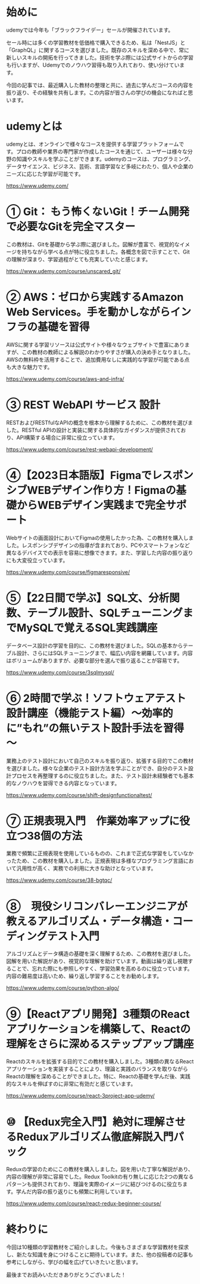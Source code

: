 <!--
    title: udemyで学ぶ：スキル習得のための10の教材
    tags:  udemy
-->

# 始めに

udemyでは今年も「ブラックフライデー」セールが開催されています。

セール時には多くの学習教材を低価格で購入できるため、私は「NestJS」と「GraphQL」に関するコースを選びました。既存のスキルを深める中で、常に新しいスキルの開拓を行ってきました。技術を学ぶ際には公式サイトからの学習も行いますが、Udemyでのノウハウ習得も取り入れており、使い分けています。

今回の記事では、最近購入した教材の整理と共に、過去に学んだコースの内容を振り返り、その経験を共有します。この内容が皆さんの学びの機会になればと思います。

# udemyとは

udemyとは、オンラインで様々なコースを提供する学習プラットフォームです。プロの教師や業界の専門家が作成したコースを通じて、ユーザーは様々な分野の知識やスキルを学ぶことができます。udemyのコースは、プログラミング、データサイエンス、ビジネス、芸術、言語学習など多岐にわたり、個人や企業のニーズに応じた学習が可能です。

https://www.udemy.com/

# ① Git： もう怖くないGit！チーム開発で必要なGitを完全マスター

この教材は、Gitを基礎から学ぶ際に選びました。図解が豊富で、視覚的なイメージを持ちながら学べる点が特に役立ちました。各概念を図で示すことで、Gitの理解が深まり、学習過程がとても充実していたと感じます。

https://www.udemy.com/course/unscared_git/

# ② AWS：ゼロから実践するAmazon Web Services。手を動かしながらインフラの基礎を習得

AWSに関する学習リソースは公式サイトや様々なウェブサイトで豊富にありますが、この教材の教師による解説のわかりやすさが購入の決め手となりました。AWSの無料枠を活用することで、追加費用なしに実践的な学習が可能である点も大きな魅力です。

https://www.udemy.com/course/aws-and-infra/

# ③ REST WebAPI サービス 設計

RESTおよびRESTfulなAPIの概念を根本から理解するために、この教材を選びました。RESTful APIの設計と実装に関する具体的なガイダンスが提供されており、API構築する場合に非常に役立っています。

https://www.udemy.com/course/rest-webapi-development/

# ④【2023日本語版】FigmaでレスポンシブWEBデザイン作り方！Figmaの基礎からWEBデザイン実践まで完全サポート

Webサイトの画面設計においてFigmaの使用したかった為、この教材を購入しました。レスポンシブデザインの指導が含まれており、PCやスマートフォンなど異なるデバイスでの表示を容易に想像できます。また、学習した内容の振り返りにも大変役立っています。

https://www.udemy.com/course/figmaresponsive/

# ⑤【22日間で学ぶ】SQL文、分析関数、テーブル設計、SQLチューニングまでMySQLで覚えるSQL実践講座

データベース設計の学習を目的に、この教材を選びました。SQLの基本からテーブル設計、さらにはSQLチューニングまで、幅広い内容を網羅しています。内容はボリュームがありますが、必要な部分を選んで振り返ることが容易です。

https://www.udemy.com/course/3sqlmysql/


# ⑥ 2時間で学ぶ！ソフトウェアテスト設計講座（機能テスト編）～効率的に”もれ”の無いテスト設計手法を習得～

業務上のテスト設計において自己のスキルを振り返り、拡張する目的でこの教材を選びました。様々な企業のテスト設計方法を学ぶことができ、自分のテスト設計プロセスを再整理するのに役立ちました。また、テスト設計未経験者でも基本的なノウハウを習得できる内容となっています。

https://www.udemy.com/course/shift-designfunctionaltest/


# ⑦ 正規表現入門　作業効率アップに役立つ38個の方法

業務で頻繁に正規表現を使用しているものの、これまで正式な学習をしていなかったため、この教材を購入しました。正規表現は多様なプログラミング言語において汎用性が高く、実務での利用に大きな助けとなっています。

https://www.udemy.com/course/38-bgtqc/

# ⑧　現役シリコンバレーエンジニアが教えるアルゴリズム・データ構造・コーディングテスト入門

アルゴリズムとデータ構造の基礎を深く理解するため、この教材を選びました。図解を用いた解説があり、視覚的な理解を助けています。動画は繰り返し視聴することで、忘れた際にも参照しやすく、学習効果を高めるのに役立っています。内容の難易度は高いため、繰り返し学習することをお勧めします。

https://www.udemy.com/course/python-algo/

# ⑨【Reactアプリ開発】3種類のReactアプリケーションを構築して、Reactの理解をさらに深めるステップアップ講座

Reactのスキルを拡張する目的でこの教材を購入しました。3種類の異なるReactアプリケーションを実装することにより、理論と実践のバランスを取りながらReactの理解を深めることができました。特に、Reactの基礎を学んだ後、実践的なスキルを伸ばすのに非常に有効だと感じています。

https://www.udemy.com/course/react-3project-app-udemy/

# ⑩ 【Redux完全入門】絶対に理解させるReduxアルゴリズム徹底解説入門パック

Reduxの学習のためにこの教材を購入しました。図を用いた丁寧な解説があり、内容の理解が非常に容易でした。Redux Toolkitの有り無しに応じた2つの異なるパターンも提供されており、理論を実際のイメージに結びつけるのに役立ちます。学んだ内容の振り返りにも頻繁に利用しています。

https://www.udemy.com/course/react-redux-beginner-course/

# 終わりに

今回は10種類の学習教材をご紹介しました。今後もさまざまな学習教材を探求し、新たな知識を身につけることに期待しています。また、他の投稿者の記事も参考にしながら、学びの幅を広げていきたいと思います。

最後までお読みいただきありがとうございました！
